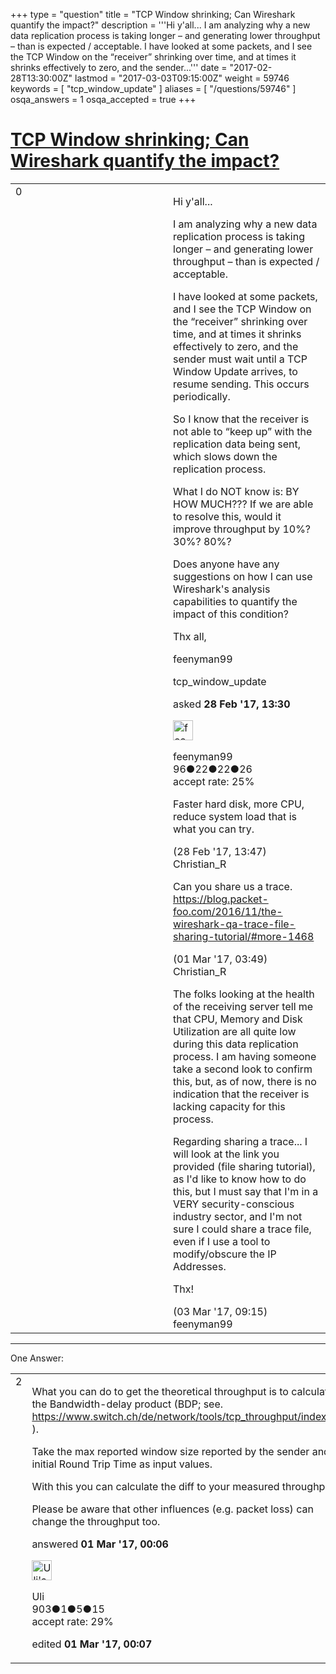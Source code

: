 +++
type = "question"
title = "TCP Window shrinking;  Can Wireshark quantify the impact?"
description = '''Hi y&#x27;all... I am analyzing why a new data replication process is taking longer – and generating lower throughput – than is expected / acceptable. I have looked at some packets, and I see the TCP Window on the “receiver” shrinking over time, and at times it shrinks effectively to zero, and the sender...'''
date = "2017-02-28T13:30:00Z"
lastmod = "2017-03-03T09:15:00Z"
weight = 59746
keywords = [ "tcp_window_update" ]
aliases = [ "/questions/59746" ]
osqa_answers = 1
osqa_accepted = true
+++

<div class="headNormal">

# [TCP Window shrinking; Can Wireshark quantify the impact?](/questions/59746/tcp-window-shrinking-can-wireshark-quantify-the-impact)

</div>

<div id="main-body">

<div id="askform">

<table id="question-table" style="width:100%;"><colgroup><col style="width: 50%" /><col style="width: 50%" /></colgroup><tbody><tr class="odd"><td style="width: 30px; vertical-align: top"><div class="vote-buttons"><span id="post-59746-upvote" class="ajax-command post-vote up" rel="nofollow" title="I like this post (click again to cancel)"> </span><div id="post-59746-score" class="post-score" title="current number of votes">0</div><span id="post-59746-downvote" class="ajax-command post-vote down" rel="nofollow" title="I dont like this post (click again to cancel)"> </span> <span id="favorite-mark" class="ajax-command favorite-mark" rel="nofollow" title="mark/unmark this question as favorite (click again to cancel)"> </span><div id="favorite-count" class="favorite-count"></div></div></td><td><div id="item-right"><div class="question-body"><p>Hi y'all...</p><p>I am analyzing why a new data replication process is taking longer – and generating lower throughput – than is expected / acceptable.</p><p>I have looked at some packets, and I see the TCP Window on the “receiver” shrinking over time, and at times it shrinks effectively to zero, and the sender must wait until a TCP Window Update arrives, to resume sending. This occurs periodically.</p><p>So I know that the receiver is not able to “keep up” with the replication data being sent, which slows down the replication process.</p><p>What I do NOT know is: BY HOW MUCH??? If we are able to resolve this, would it improve throughput by 10%? 30%? 80%?</p><p>Does anyone have any suggestions on how I can use Wireshark's analysis capabilities to quantify the impact of this condition?</p><p>Thx all,</p><p>feenyman99</p></div><div id="question-tags" class="tags-container tags"><span class="post-tag tag-link-tcp_window_update" rel="tag" title="see questions tagged &#39;tcp_window_update&#39;">tcp_window_update</span></div><div id="question-controls" class="post-controls"></div><div class="post-update-info-container"><div class="post-update-info post-update-info-user"><p>asked <strong>28 Feb '17, 13:30</strong></p><img src="https://secure.gravatar.com/avatar/ba0791e3a82c059268b46a45ae90989f?s=32&amp;d=identicon&amp;r=g" class="gravatar" width="32" height="32" alt="feenyman99&#39;s gravatar image" /><p><span>feenyman99</span><br />
<span class="score" title="96 reputation points">96</span><span title="22 badges"><span class="badge1">●</span><span class="badgecount">22</span></span><span title="22 badges"><span class="silver">●</span><span class="badgecount">22</span></span><span title="26 badges"><span class="bronze">●</span><span class="badgecount">26</span></span><br />
<span class="accept_rate" title="Rate of the user&#39;s accepted answers">accept rate:</span> <span title="feenyman99 has one accepted answer">25%</span></p></div></div><div id="comments-container-59746" class="comments-container"><span id="59747"></span><div id="comment-59747" class="comment"><div id="post-59747-score" class="comment-score"></div><div class="comment-text"><p>Faster hard disk, more CPU, reduce system load that is what you can try.</p></div><div id="comment-59747-info" class="comment-info"><span class="comment-age">(28 Feb '17, 13:47)</span> <span class="comment-user userinfo">Christian_R</span></div></div><span id="59757"></span><div id="comment-59757" class="comment"><div id="post-59757-score" class="comment-score"></div><div class="comment-text"><p>Can you share us a trace. <a href="https://blog.packet-foo.com/2016/11/the-wireshark-qa-trace-file-sharing-tutorial/#more-1468">https://blog.packet-foo.com/2016/11/the-wireshark-qa-trace-file-sharing-tutorial/#more-1468</a></p></div><div id="comment-59757-info" class="comment-info"><span class="comment-age">(01 Mar '17, 03:49)</span> <span class="comment-user userinfo">Christian_R</span></div></div><span id="59831"></span><div id="comment-59831" class="comment"><div id="post-59831-score" class="comment-score"></div><div class="comment-text"><p>The folks looking at the health of the receiving server tell me that CPU, Memory and Disk Utilization are all quite low during this data replication process. I am having someone take a second look to confirm this, but, as of now, there is no indication that the receiver is lacking capacity for this process.</p><p>Regarding sharing a trace... I will look at the link you provided (file sharing tutorial), as I'd like to know how to do this, but I must say that I'm in a VERY security-conscious industry sector, and I'm not sure I could share a trace file, even if I use a tool to modify/obscure the IP Addresses.<br />
</p><p>Thx!</p></div><div id="comment-59831-info" class="comment-info"><span class="comment-age">(03 Mar '17, 09:15)</span> <span class="comment-user userinfo">feenyman99</span></div></div></div><div id="comment-tools-59746" class="comment-tools"></div><div class="clear"></div><div id="comment-59746-form-container" class="comment-form-container"></div><div class="clear"></div></div></td></tr></tbody></table>

------------------------------------------------------------------------

<div class="tabBar">

<span id="sort-top"></span>

<div class="headQuestions">

One Answer:

</div>

</div>

<span id="59754"></span>

<div id="answer-container-59754" class="answer accepted-answer">

<table style="width:100%;"><colgroup><col style="width: 50%" /><col style="width: 50%" /></colgroup><tbody><tr class="odd"><td style="width: 30px; vertical-align: top"><div class="vote-buttons"><span id="post-59754-upvote" class="ajax-command post-vote up" rel="nofollow" title="I like this post (click again to cancel)"> </span><div id="post-59754-score" class="post-score" title="current number of votes">2</div><span id="post-59754-downvote" class="ajax-command post-vote down" rel="nofollow" title="I dont like this post (click again to cancel)"> </span> <span class="accept-answer on" rel="nofollow" title="feenyman99 has selected this answer as the correct answer"> </span></div></td><td><div class="item-right"><div class="answer-body"><p>What you can do to get the theoretical throughput is to calculate the Bandwidth-delay product (BDP; see. <a href="https://www.switch.ch/de/network/tools/tcp_throughput/index.html">https://www.switch.ch/de/network/tools/tcp_throughput/index.html</a> ).</p><p>Take the max reported window size reported by the sender and the initial Round Trip Time as input values.</p><p>With this you can calculate the diff to your measured throughput.</p><p>Please be aware that other influences (e.g. packet loss) can change the throughput too.</p></div><div class="answer-controls post-controls"></div><div class="post-update-info-container"><div class="post-update-info post-update-info-user"><p>answered <strong>01 Mar '17, 00:06</strong></p><img src="https://secure.gravatar.com/avatar/11cda2a4be5391632a5b28af1927307b?s=32&amp;d=identicon&amp;r=g" class="gravatar" width="32" height="32" alt="Uli&#39;s gravatar image" /><p><span>Uli</span><br />
<span class="score" title="903 reputation points">903</span><span title="1 badges"><span class="badge1">●</span><span class="badgecount">1</span></span><span title="5 badges"><span class="silver">●</span><span class="badgecount">5</span></span><span title="15 badges"><span class="bronze">●</span><span class="badgecount">15</span></span><br />
<span class="accept_rate" title="Rate of the user&#39;s accepted answers">accept rate:</span> <span title="Uli has 16 accepted answers">29%</span> </br></p></div><div class="post-update-info post-update-info-edited"><p><span> edited <strong>01 Mar '17, 00:07</strong> </span></p></div></div><div id="comments-container-59754" class="comments-container"></div><div id="comment-tools-59754" class="comment-tools"></div><div class="clear"></div><div id="comment-59754-form-container" class="comment-form-container"></div><div class="clear"></div></div></td></tr></tbody></table>

</div>

<div class="paginator-container-left">

</div>

</div>

</div>

